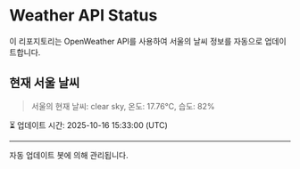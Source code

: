 
# Weather API Status

이 리포지토리는 OpenWeather API를 사용하여 서울의 날씨 정보를 자동으로 업데이트합니다.

## 현재 서울 날씨
> 서울의 현재 날씨: clear sky, 온도: 17.76°C, 습도: 82%

⏳ 업데이트 시간: 2025-10-16 15:33:00 (UTC)

---
자동 업데이트 봇에 의해 관리됩니다.
